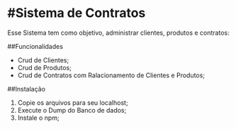 #Sistema de Contratos
========

Esse Sistema tem como objetivo, administrar clientes, produtos e contratos:

##Funcionalidades
* Crud de Clientes;
* Crud de Produtos;
* Crud de Contratos com Ralacionamento de Clientes e Produtos;

##Instalação
1. Copie os arquivos para seu localhost;
2. Execute o Dump do Banco de dados;
3. Instale o npm;
